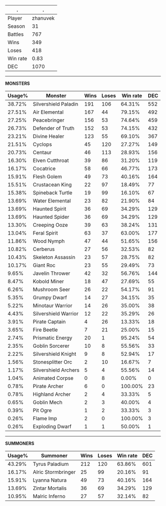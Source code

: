 .|.
|-|-
Player|zhanuvek
Season|31
Battles|767
Wins|349
Loses|418
Win rate|0.83
DEC|1070

---
**MONSTERS**

Usage%|Monster|Wins|Loses|Win rate|DEC|
-|-|-|-|-|-|
38.72%|Silvershield Paladin|191|106|64.31%|552|
27.51%|Air Elemental|167|44|79.15%|492|
27.25%|Peacebringer|156|53|74.64%|459|
26.73%|Defender of Truth|152|53|74.15%|432|
23.21%|Divine Healer|123|55|69.10%|367|
21.51%|Cyclops|45|120|27.27%|149|
20.73%|Centaur|46|113|28.93%|156|
16.30%|Elven Cutthroat|39|86|31.20%|119|
16.17%|Cocatrice|58|66|46.77%|173|
15.91%|Flesh Golem|49|73|40.16%|164|
15.51%|Crustacean King|22|97|18.49%|77|
15.38%|Spineback Turtle|19|99|16.10%|67|
13.69%|Water Elemental|23|82|21.90%|84|
13.69%|Haunted Spirit|36|69|34.29%|129|
13.69%|Haunted Spider|36|69|34.29%|129|
13.30%|Creeping Ooze|39|63|38.24%|131|
13.04%|Feral Spirit|63|37|63.00%|177|
11.86%|Wood Nymph|47|44|51.65%|156|
10.82%|Cerberus|27|56|32.53%|82|
10.43%|Skeleton Assassin|23|57|28.75%|82|
10.17%|Giant Roc|23|55|29.49%|73|
9.65%|Javelin Thrower|42|32|56.76%|144|
8.47%|Kobold Miner|18|47|27.69%|55|
6.26%|Mushroom Seer|26|22|54.17%|91|
5.35%|Grumpy Dwarf|14|27|34.15%|35|
5.22%|Minotaur Warrior|14|26|35.00%|38|
4.43%|Silvershield Warrior|12|22|35.29%|26|
3.91%|Pirate Captain|4|26|13.33%|18|
3.65%|Fire Beetle|7|21|25.00%|15|
2.74%|Prismatic Energy|20|1|95.24%|54|
2.35%|Goblin Sorcerer|10|8|55.56%|33|
2.22%|Silvershield Knight|9|8|52.94%|17|
1.56%|Stonesplitter Orc|2|10|16.67%|7|
1.17%|Silvershield Archers|5|4|55.56%|14|
1.04%|Animated Corpse|0|8|0.00%|0|
0.78%|Pirate Archer|6|0|100.00%|23|
0.78%|Highland Archer|2|4|33.33%|5|
0.65%|Goblin Mech|2|3|40.00%|4|
0.39%|Pit Ogre|1|2|33.33%|3|
0.26%|Flame Imp|2|0|100.00%|3|
0.26%|Exploding Dwarf|1|1|50.00%|1|

---
**SUMMONERS**

Usage%|Summoner|Wins|Loses|Win rate|DEC|
-|-|-|-|-|-|
43.29%|Tyrus Paladium|212|120|63.86%|601|
16.17%|Alric Stormbringer|25|99|20.16%|91|
15.91%|Lyanna Natura|49|73|40.16%|164|
13.69%|Zintar Mortalis|36|69|34.29%|129|
10.95%|Malric Inferno|27|57|32.14%|82|
